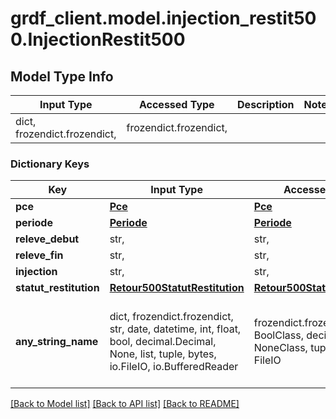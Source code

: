 # grdf_client.model.injection_restit500.InjectionRestit500

## Model Type Info
Input Type | Accessed Type | Description | Notes
------------ | ------------- | ------------- | -------------
dict, frozendict.frozendict,  | frozendict.frozendict,  |  | 

### Dictionary Keys
Key | Input Type | Accessed Type | Description | Notes
------------ | ------------- | ------------- | ------------- | -------------
**pce** | [**Pce**](Pce.md) | [**Pce**](Pce.md) |  | [optional] 
**periode** | [**Periode**](Periode.md) | [**Periode**](Periode.md) |  | [optional] 
**releve_debut** | str,  | str,  |  | [optional] 
**releve_fin** | str,  | str,  |  | [optional] 
**injection** | str,  | str,  |  | [optional] 
**statut_restitution** | [**Retour500StatutRestitution**](Retour500StatutRestitution.md) | [**Retour500StatutRestitution**](Retour500StatutRestitution.md) |  | [optional] 
**any_string_name** | dict, frozendict.frozendict, str, date, datetime, int, float, bool, decimal.Decimal, None, list, tuple, bytes, io.FileIO, io.BufferedReader | frozendict.frozendict, str, BoolClass, decimal.Decimal, NoneClass, tuple, bytes, FileIO | any string name can be used but the value must be the correct type | [optional]

[[Back to Model list]](../../README.md#documentation-for-models) [[Back to API list]](../../README.md#documentation-for-api-endpoints) [[Back to README]](../../README.md)

